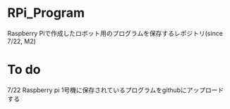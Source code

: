 # RPi_Program
Raspberry Piで作成したロボット用のプログラムを保存するレポジトリ(since 7/22, M2)


# To do
7/22 Raspberry pi 1号機に保存されているプログラムをgithubにアップロードする
